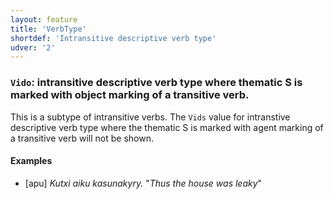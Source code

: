 ```yaml
---
layout: feature
title: 'VerbType'
shortdef: 'Intransitive descriptive verb type'
udver: '2'
---
```


### <a name="Vido">`Vido`</a>: intransitive descriptive verb type where thematic S is marked with object marking of a transitive verb.

This is a subtype of intransitive verbs. The `Vids` value for intranstive descriptive verb type where the thematic S is marked with agent marking of a transitive verb will not be shown.

#### Examples

* [apu] _Kutxi aiku kasunakyry._ "_Thus the house was leaky_"


<!-- Interlanguage links updated Pá kvě 14 11:08:43 CEST 2021 -->
